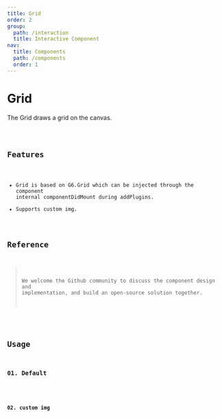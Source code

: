 ```yaml
---
title: Grid
order: 2
group:
  path: /interaction
  title: Interactive Component
nav:
  title: Components
  path: /components
  order: 1
---
```


# Grid

The Grid draws a grid on the canvas.

<code src='./demos/index.tsx'>

## Features

- Grid is based on G6.Grid which can be injected through the component internal componentDidMount during addPlugins.
- Supports custom img.

## Reference

> We welcome the Github community to discuss the component design and implementation, and build an open-source solution together.

<API src='./api-docs.ts'></API>

## Usage

### 01. Default

<code src='./demos/index'>


### 02. custom img

<code src='./demos/customImg'>
